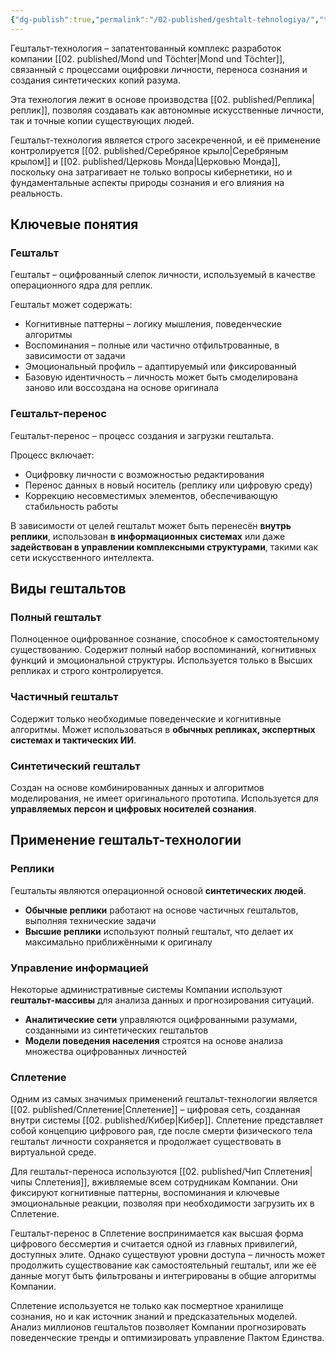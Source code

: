 ```yaml
---
{"dg-publish":true,"permalink":"/02-published/geshtalt-tehnologiya/","tags":["понятие"]}
---
```


Гештальт-технология – запатентованный комплекс разработок компании [[02. published/Mond und Töchter\|Mond und Töchter]], связанный с процессами оцифровки личности, переноса сознания и создания синтетических копий разума.

Эта технология лежит в основе производства [[02. published/Реплика\|реплик]], позволяя создавать как автономные искусственные личности, так и точные копии существующих людей.

Гештальт-технология является строго засекреченной, и её применение контролируется [[02. published/Серебряное крыло\|Серебряным крылом]] и [[02. published/Церковь Монда\|Церковью Монда]], поскольку она затрагивает не только вопросы кибернетики, но и фундаментальные аспекты природы сознания и его влияния на реальность.

## Ключевые понятия

### Гештальт

Гештальт – оцифрованный слепок личности, используемый в качестве операционного ядра для реплик.

Гештальт может содержать:

- Когнитивные паттерны – логику мышления, поведенческие алгоритмы
- Воспоминания – полные или частично отфильтрованные, в зависимости от задачи
- Эмоциональный профиль – адаптируемый или фиксированный
- Базовую идентичность – личность может быть смоделирована заново или воссоздана на основе оригинала

### Гештальт-перенос
Гештальт-перенос – процесс создания и загрузки гештальта.

Процесс включает:

- Оцифровку личности с возможностью редактирования
- Перенос данных в новый носитель (реплику или цифровую среду)
- Коррекцию несовместимых элементов, обеспечивающую стабильность работы

В зависимости от целей гештальт может быть перенесён **внутрь реплики**, использован **в информационных системах** или даже **задействован в управлении комплексными структурами**, такими как сети искусственного интеллекта.

## Виды гештальтов

### Полный гештальт

Полноценное оцифрованное сознание, способное к самостоятельному существованию. Содержит полный набор воспоминаний, когнитивных функций и эмоциональной структуры. Используется только в Высших репликах и строго контролируется.

### Частичный гештальт

Содержит только необходимые поведенческие и когнитивные алгоритмы. Может использоваться в **обычных репликах, экспертных системах и тактических ИИ**.

### Синтетический гештальт

Создан на основе комбинированных данных и алгоритмов моделирования, не имеет оригинального прототипа. Используется для **управляемых персон и цифровых носителей сознания**.

## Применение гештальт-технологии

### Реплики
Гештальты являются операционной основой **синтетических людей**.
- **Обычные реплики** работают на основе частичных гештальтов, выполняя технические задачи
- **Высшие реплики** используют полный гештальт, что делает их максимально приближёнными к оригиналу

### Управление информацией
Некоторые административные системы Компании используют **гештальт-массивы** для анализа данных и прогнозирования ситуаций.
- **Аналитические сети** управляются оцифрованными разумами, созданными из синтетических гештальтов
- **Модели поведения населения** строятся на основе анализа множества оцифрованных личностей

### Сплетение
Одним из самых значимых применений гештальт-технологии является [[02. published/Сплетение\|Сплетение]] – цифровая сеть, созданная внутри системы [[02. published/Кибер\|Кибер]]. Сплетение представляет собой концепцию цифрового рая, где после смерти физического тела гештальт личности сохраняется и продолжает существовать в виртуальной среде.

Для гештальт-переноса используются [[02. published/Чип Сплетения\|чипы Сплетения]], вживляемые всем сотрудникам Компании. Они фиксируют когнитивные паттерны, воспоминания и ключевые эмоциональные реакции, позволяя при необходимости загрузить их в Сплетение.

Гештальт-перенос в Сплетение воспринимается как высшая форма цифрового бессмертия и считается одной из главных привилегий, доступных элите. Однако существуют уровни доступа – личность может продолжить существование как самостоятельный гештальт, или же её данные могут быть фильтрованы и интегрированы в общие алгоритмы Компании.

Сплетение используется не только как посмертное хранилище сознания, но и как источник знаний и предсказательных моделей. Анализ миллионов гештальтов позволяет Компании прогнозировать поведенческие тренды и оптимизировать управление Пактом Единства.